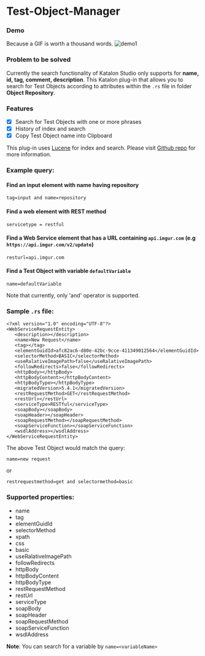 # Test-Object-Manager


### Demo
Because a GIF is worth a thousand words.
![demo1](https://user-images.githubusercontent.com/16775806/71560165-d7138e00-2a98-11ea-80e1-afeb11aa8b39.gif)

### Problem to be solved
Currently the search functionality of Katalon Studio only supports for **name, id, tag, comment, description**. This Katalon plug-in that allows you to search for Test Objects according to attributes within the ```.rs``` file in folder **Object Repository**.

### Features
- [X] Search for Test Objects with one or more phrases
- [X] History of index and search
- [X] Copy Test Object name into Clipboard

This plug-in uses [Lucene](https://lucene.apache.org/) for index and search. Please visit [Github repo](https://github.com/minhthanh3145/Test-Object-Manager) for more information.

### Example query: 

#### Find an input element with name having **repository**
```
tag=input and name=repository
```
#### Find a web element with REST method
```
servicetype = restful
```
#### Find a Web Service element that has a URL containing ```api.imgur.com``` (e.g ```https://api.imgur.com/v2/update```)
```
resturl=api.imgur.com
````
#### Find a Test Object with variable ```defaultVariable```
```
name=defaultVariable
```


Note that currently, only 'and' operator is supported.


### Sample ```.rs``` file:
```
<?xml version="1.0" encoding="UTF-8"?>
<WebServiceRequestEntity>
   <description></description>
   <name>New Request</name>
   <tag></tag>
   <elementGuidId>afc82ac6-d80e-42bc-9cce-411349012564</elementGuidId>
   <selectorMethod>BASIC</selectorMethod>
   <useRalativeImagePath>false</useRalativeImagePath>
   <followRedirects>false</followRedirects>
   <httpBody></httpBody>
   <httpBodyContent></httpBodyContent>
   <httpBodyType></httpBodyType>
   <migratedVersion>5.4.1</migratedVersion>
   <restRequestMethod>GET</restRequestMethod>
   <restUrl></restUrl>
   <serviceType>RESTful</serviceType>
   <soapBody></soapBody>
   <soapHeader></soapHeader>
   <soapRequestMethod></soapRequestMethod>
   <soapServiceFunction></soapServiceFunction>
   <wsdlAddress></wsdlAddress>
</WebServiceRequestEntity>

```

The above Test Object would match the query:
```
name=new request
```

or
```
restrequestmethod=get and selectormethod=basic
```

### Supported properties:
* name
* tag
* elementGuidId
* selectorMethod
* xpath
* css
* basic
* useRalativeImagePath
* followRedirects
* httpBody
* httpBodyContent
* httpBodyType
* restRequestMethod
* restUrl
* serviceType
* soapBody
* soapHeader
* soapRequestMethod
* soapServiceFunction
* wsdlAddress

**Note**: You can search for a variable by ```name=<variableName>```
